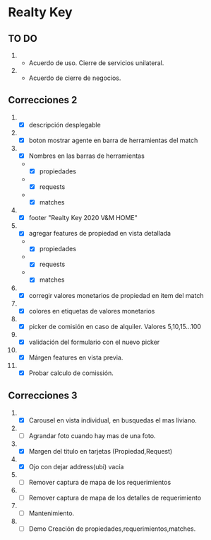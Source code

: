 # Realty Key
## TO DO
1. - Acuerdo de uso. Cierre de servicios unilateral.
2. - Acuerdo de cierre de negocios.


## Correcciones 2

1. - [x] descripción desplegable

2. - [X] boton mostrar agente en barra de herramientas del match

3. - [x] Nombres en las barras de herramientas
    - - [x]  propiedades
    - - [x]  requests
    - - [x]  matches
4. - [x] footer "Realty Key 2020 V&M HOME"

5. - [x] agregar features de propiedad en vista detallada
    - - [x]  propiedades
    - - [x]  requests
    - - [x]  matches
6. - [x] corregir valores monetarios de propiedad en item del match

7. - [x] colores en etiquetas de valores monetarios

8. - [x] picker de comisión en caso de alquiler. Valores 5,10,15...100

9. - [x] validación del formulario con el nuevo picker

10. - [x] Márgen features en vista previa.

11. - [x] Probar calculo de comissión.

## Correcciones 3

1. - [x] Carousel en vista individual, en busquedas el mas liviano.
2. - [ ] Agrandar foto cuando hay mas de una foto.

3. - [x] Margen del titulo en tarjetas (Propiedad,Request)

4. - [x] Ojo con dejar address(ubi) vacía 
5. - [ ] Remover captura de mapa de los requerimientos
6. - [ ] Remover captura de mapa de los detalles de requerimiento
7. - [ ] Mantenimiento.
8. - [ ] Demo Creación de propiedades,requerimientos,matches.
